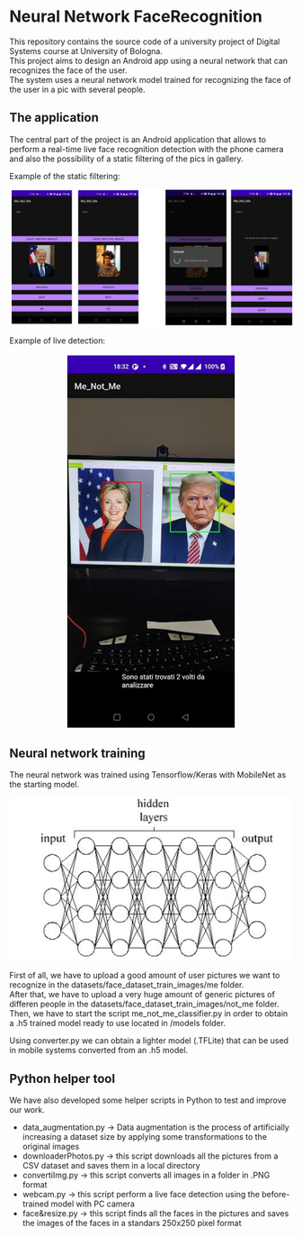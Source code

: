 # Neural Network FaceRecognition

This repository contains the source code of a university project of Digital Systems course at University of Bologna. <br>
This project aims to design an Android app using a neural network that can recognizes the face of the user. <br>
The system uses a neural network model trained for recognizing the face of the user in a pic with several people. <br>


## The application 

The central part of the project is an Android application that allows to perform a real-time live face recognition detection with the phone camera and also the possibility of a static filtering of the pics in gallery.


Example of the static filtering:
<p align="center">
   <img src="github images/Immagine 2022-10-29 155835.png">
</p>

Example of live detection:
<p align="center">
   <img src="github images/Immagine 2022-10-29 160035.png">
</p>

## Neural network training

The neural network was trained using Tensorflow/Keras with MobileNet as the starting model. 
<p align="center">
   <img src="github images/reteNeurale.png">
</p>

First of all, we have to upload a good amount of user pictures we want to recognize in the datasets/face_dataset_train_images/me folder. <br>
After that, we have to upload a very huge amount of generic pictures of differen people in the datasets/face_dataset_train_images/not_me folder. <br>
Then, we have to start the script me_not_me_classifier.py in order to obtain a .h5 trained model ready to use located in /models folder. <br>

Using converter.py we can obtain a lighter model (.TFLite) that can be used in mobile systems converted from an .h5 model.

## Python helper tool
We have also developed some helper scripts in Python to test and improve our work. <br>
- data_augmentation.py -> Data augmentation is the process of artificially increasing a dataset size by applying some transformations to the original images  <br>
- downloaderPhotos.py -> this script downloads all the pictures from a CSV dataset and saves them in a local directory  <br>
- convertiImg.py -> this script converts all images in a folder in .PNG format  <br>
- webcam.py -> this script perform a live face detection using the before-trained model with PC camera <br>
- face&resize.py -> this script finds all the faces in the pictures and saves the images of the faces in a standars 250x250 pixel format
